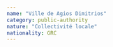 ```yaml
---
name: "Ville de Agios Dimitrios"
category: public-authority
nature: "Collectivité locale"
nationality: GRC
---
```

